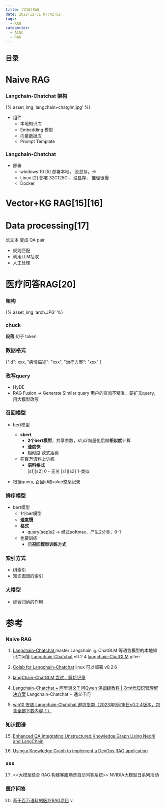 ```yaml
---
title: (实战)RAG 
date: 2022-12-31 07:42:52
tags:
  - RAG
categories: 
  - AIGC
  - RAG  
---
```


<p></p>
<!-- more -->

## 目录
<!-- toc -->

# Naive RAG
### Langchain-Chatchat 架构
{% asset_img 'langchain+chatglm.jpg' %}

+ 组件
  + 本地知识库
  + Embedding 模型
  + 向量数据库
  + Prompt Template

### Langchain-Chatchat
+ 部署 
  - windows 10 [5] 
    部署本地， 没显存，卡
  - Linux [2]
    部署   32C125G ，没显存， 推理很慢 
  - Docker 


# Vector+KG RAG[15][16]

# Data processing[17]
长文本   变成   QA pair
+ 规则匹配
+ 利用LLM抽取
+ 人工处理

# 医疗问答RAG[20]
### 架构
{% asset_img 'arch.JPG' %}

### chuck
**段落**
句子
token

### 数据格式
{"id": xxx, "病情描述": "xxx",  "治疗方案": "xxx" }

### 改写query
+ HyDE
+ RAG Fusion -> Generate Similar query
  用户的查询不精准，要扩充query, 用大模型改写

### 召回模型
+ bert模型
  - **sbert**
    - **2个bert模型**，共享参数，s1,s2向量化后做**相似度**计算
    - **速度快**
    - 相似度
      欧式距离
  - 在百万语料上训练
    - **语料格式**   
      [s1][s2] 0 - 无关
      [s1][s2] 1-类似

+ 根据query, 召回id和value整条记录

### 排序模型 
+ bert模型
  - 1个ber模型
  - **速度慢**
  - **格式**
    - query[sep]s2  -> 经过softmax，产生2分类，0-1
  - 也要训练
    - 同**召回模型训练方式**

### 索引方式
+ 树索引
+ 知识图谱的索引

### 大模型
+ 综合归纳的作用

# 参考
### Naive RAG
1. [Langchain-Chatchat ](https://github.com/chatchat-space/Langchain-Chatchat) master
   Langchain 与 ChatGLM 等语言模型的本地知识库问答
   [Langchain-Chatchat](https://github.com/chatchat-space/Langchain-Chatchat/tree/v0.2.4)  v0.2.4 
   [langchain-ChatGLM](https://gitee.com/deepeye/langchain-ChatGLM)  gitee 
   
2. [Colab for Langchain-Chatchat](https://github.com/www6v/Langchain-Chatchat-Colab)   linux 可以部署  v0.2.6
3. [langChain-ChatGLM 尝试，踩坑记录](https://zhuanlan.zhihu.com/p/649055955)
4. [Langchain-Chatchat + 阿里通义千问Qwen 保姆级教程 | 次世代知识管理解决方案](https://zhuanlan.zhihu.com/p/651189680)    Langchain-Chatchat + 通义千问
5. [win10 安装 Langchain-Chatchat 避坑指南（2023年9月18日v0.2.4版本，包含全部下载内容！）](https://blog.csdn.net/weixin_43094965/article/details/133044128)  



### 知识图谱
15. [Enhanced QA Integrating Unstructured Knowledge Graph Using Neo4j and LangChain](https://neo4j.com/developer-blog/unstructured-knowledge-graph-neo4j-langchain/)  

16. [Using a Knowledge Graph to implement a DevOps RAG application](https://blog.langchain.dev/using-a-knowledge-graph-to-implement-a-devops-rag-application/)

### xxx
17. <<大模型结合 RAG 构建客服场景自动问答系统>>  NVIDIA大模型日系列活动  


### 医疗问答
20. [基于百万语料的医疗RAG项目](https://www.bilibili.com/video/BV1fW421P7u6?p=5) v
